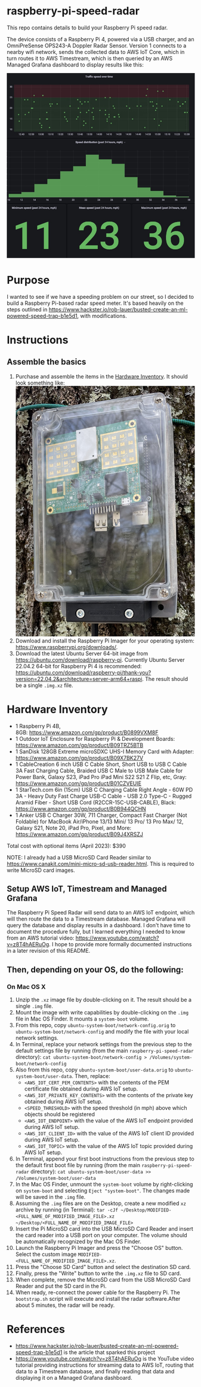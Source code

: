# raspberry-pi-speed-radar

This repo contains details to build your Raspberry Pi speed radar.

The device consists of a Raspberry Pi 4, powered via a USB charger, and an OmniPreSense OPS243-A Doppler Radar Sensor. Version 1 connects to a nearby wifi network, sends the collected data to AWS IoT Core, which in turn routes it to AWS Timestream, which is then queried by an AWS Managed Grafana dashboard to display results like this:

![Speed Radar Dashboard](SpeedRadarDashboard.jpg)

# Purpose
I wanted to see if we have a speeding problem on our street, so I decided to build a Raspberry Pi-based radar speed meter. It's based heavily on the steps outlined in https://www.hackster.io/rob-lauer/busted-create-an-ml-powered-speed-trap-b1e5d1, with modifications.

# Instructions
## Assemble the basics
1. Purchase and assemble the items in the [Hardware Inventory](#hardware-inventory). It should look something like: ![Raspberry Pi Speed Radar](PiRadar.jpg)
1. Download and install the Raspberry Pi Imager for your operating system: https://www.raspberrypi.org/downloads/.
1. Download the latest Ubuntu Server 64-bit image from https://ubuntu.com/download/raspberry-pi. Currently Ubuntu Server 22.04.2 64-bit for Raspberry Pi 4 is recommended: https://ubuntu.com/download/raspberry-pi/thank-you?version=22.04.2&architecture=server-arm64+raspi. The result should be a single `.img.xz` file.

<a href="#hardware-inventory"></a>
# Hardware Inventory
* 1 Raspberry Pi 4B, 8GB: https://www.amazon.com/gp/product/B0899VXM8F
* 1 Outdoor IoT Enclosure for Raspberry Pi & Development Boards: https://www.amazon.com/gp/product/B09TRZ5BTB
* 1 SanDisk 128GB Extreme microSDXC UHS-I Memory Card with Adapter: https://www.amazon.com/gp/product/B09X7BK27V
* 1 CableCreation 6 inch USB C Cable Short, Short USB to USB C Cable 3A Fast Charging Cable, Braided USB C Male to USB Male Cable for Power Bank, Galaxy S23, iPad Pro iPad Mini S22 S21 Z Flip, etc, Gray: https://www.amazon.com/gp/product/B01CZVEUIE
* 1 StarTech.com 6in (15cm) USB C Charging Cable Right Angle - 60W PD 3A - Heavy Duty Fast Charge USB-C Cable - USB 2.0 Type-C - Rugged Aramid Fiber - Short USB Cord (R2CCR-15C-USB-CABLE), Black: https://www.amazon.com/gp/product/B0B944QCHN
* 1 Anker USB C Charger 30W, 711 Charger, Compact Fast Charger (Not Foldable) for MacBook Air/iPhone 13/13 Mini/ 13 Pro/ 13 Pro Max/ 12, Galaxy S21, Note 20, iPad Pro, Pixel, and More: https://www.amazon.com/gp/product/B09J4XRSZJ

Total cost with optional items (April 2023): $390

NOTE: I already had a USB MicroSD Card Reader similar to https://www.canakit.com/mini-micro-sd-usb-reader.html. This is required to write MicroSD card images.

## Setup AWS IoT, Timestream and Managed Grafana
The Raspberry Pi Speed Radar will send data to an AWS IoT endpoint, which will then route the data to a Timestream database. Managed Grafana will query the database and display results in a dashboard. I don't have time to document the procedure fully, but I learned everything I needed to know from an AWS tutorial video: https://www.youtube.com/watch?v=z8T4hAERuOg. I hope to provide more formally documented instructions in a later revision of this README.

## Then, depending on your OS, do the following:

### On Mac OS X
1. Unzip the `.xz` image file by double-clicking on it. The result should be a single `.img` file.
1. Mount the image with write capabilities by double-clicking on the `.img` file in Mac OS Finder. It mounts a `system-boot` volume.
1. From this repo, copy `ubuntu-system-boot/network-config.orig` to `ubuntu-system-boot/network-config` and modify the file with your local network settings.
1. In Terminal, replace your network settings from the previous step to the default settings file by running (from the main `raspberry-pi-speed-radar` directory):
   ```cat ubuntu-system-boot/network-config > /Volumes/system-boot/network-config```
1. Also from this repo, copy `ubuntu-system-boot/user-data.orig` to `ubuntu-system-boot/user-data`. Then, replace:
   * `<AWS_IOT_CERT_PEM_CONTENTS>` with the contents of the PEM certificate file obtained during AWS IoT setup.
   * `<AWS_IOT_PRIVATE_KEY_CONTENTS>` with the contents of the private key obtained during AWS IoT setup.
   * `<SPEED_THRESHOLD>` with the speed threshold (in mph) above which objects should be registered
   * `<AWS_IOT_ENDPOINT>` with the value of the AWS IoT endpoint provided during AWS IoT setup.
   * `<AWS_IOT_CLIENT_ID>` with the value of the AWS IoT client ID provided during AWS IoT setup.
   * `<AWS_IOT_TOPIC>` with the value of the AWS IoT topic provided during AWS IoT setup.
1. In Terminal, append your first boot instructions from the previous step to the default first boot file by running (from the main `raspberry-pi-speed-radar` directory):
   ```cat ubuntu-system-boot/user-data >> /Volumes/system-boot/user-data```
1. In the Mac OS Finder, unmount the `system-boot` volume by right-clicking on `system-boot` and selecting `Eject "system-boot"`. The changes made will be saved in the `.img` file.
1. Assuming the `.img` files are on the Desktop, create a new modified `xz` archive by running (in Terminal):
   ```tar -cJf ~/Desktop/MODIFIED-<FULL_NAME_OF_MODIFIED_IMAGE_FILE>.xz ~/Desktop/<FULL_NAME_OF_MODIFIED_IMAGE_FILE>```
1. Insert the Pi MicroSD card into the USB MicroSD Card Reader and insert the card reader into a USB port on your computer. The volume should be automatically recognized by the Mac OS Finder.
1. Launch the Raspberry Pi Imager and press the "Choose OS" button. Select the custom image `MODIFIED-<FULL_NAME_OF_MODIFIED_IMAGE_FILE>.xz`.
1. Press the "Choose SD Card" button and select the destination SD card.
1. Finally, press the "Write" button to write the `.img.xz` file to SD card.
1. When complete, remove the MicroSD card from the USB MicroSD Card Reader and put the SD card in the Pi.
1. When ready, re-connect the power cable for the Raspberry Pi. The `bootstrap.sh` script will execute and install the radar software.After about 5 minutes, the radar will be ready.

# References
* https://www.hackster.io/rob-lauer/busted-create-an-ml-powered-speed-trap-b1e5d1 is the article that sparked this project
* https://www.youtube.com/watch?v=z8T4hAERuOg is the YouTube video tutorial providing instructions for streaming data to AWS IoT, routing that data to a Timestream database, and finally reading that data and displaying it on a Managed Grafana dashboard.
